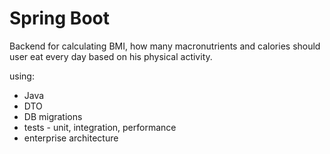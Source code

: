 # Spring Boot 
Backend for calculating BMI, how many macronutrients and calories should user eat every day based on his physical activity. 

using:
- Java
- DTO
- DB migrations
- tests - unit, integration, performance
- enterprise architecture
